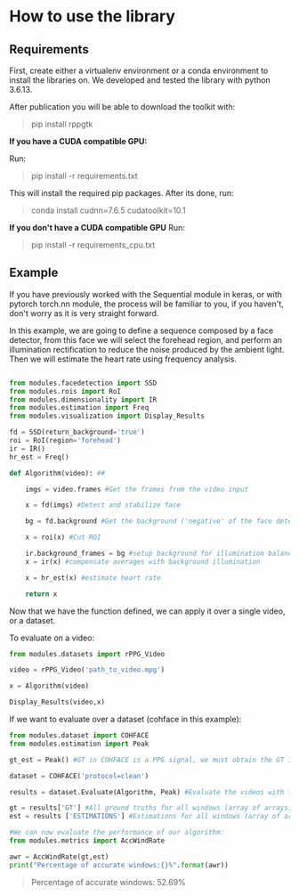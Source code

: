 # How to use the library
## Requirements

First, create either a virtualenv environment or a conda environment to install the libraries on. We developed and tested the library with python 3.6.13.

After publication you will be able to download the toolkit with:
> pip install rppgtk


**If you have a CUDA compatible GPU:**

Run:

> pip install -r requirements.txt

This will install the required pip packages. After its done, run:

> conda install cudnn=7.6.5 cudatoolkit=10.1

**If you don't have a CUDA compatible GPU**
Run:

> pip install -r requirements_cpu.txt

## Example

If you have previously worked with the Sequential module in keras, or with pytorch torch.nn module, the process will be familiar to you, if you haven't, don't worry as it is very straight forward.

In this example, we are going to define a sequence composed by a face detector, from this face we will select the forehead region, and perform an illumination rectification to reduce the noise produced by the ambient light. Then we will estimate the heart rate using frequency analysis.

``` python

from modules.facedetection import SSD
from modules.rois import RoI
from modules.dimensionality import IR
from modules.estimation import Freq
from modules.visualization import Display_Results

fd = SSD(return_background='true')
roi = RoI(region='forehead')
ir = IR()
hr_est = Freq()

def Algorithm(video): ## 

    imgs = video.frames #Get the frames from the video input

    x = fd(imgs) #Detect and stabilize face

    bg = fd.background #Get the background ('negative' of the face detection)

    x = roi(x) #Cut ROI

    ir.background_frames = bg #setup background for illumination balance block
    x = ir(x) #compensate averages with background illumination 

    x = hr_est(x) #estimate heart rate

    return x

```

Now that we have the function defined, we can apply it over a single video, or a dataset.


To evaluate on a video:

```python
from modules.datasets import rPPG_Video

video = rPPG_Video('path_to_video.mpg')

x = Algorithm(video)

Display_Results(video,x)

```

If we want to evaluate over a dataset (cohface in this example):
```python
from modules.dataset import COHFACE
from modules.estimation import Peak

gt_est = Peak() #GT in COHFACE is a PPG signal, we must obtain the GT in bpms from it

dataset = COHFACE('protocol=clean')

results = dataset.Evaluate(Algorithm, Peak) #Evaluate the videos with the algorithm and the GT with Peak module.

gt = results['GT'] #All ground truths for all windows (array of arrays)
est = results ['ESTIMATIONS'] #Estimations for all windows (array of arrays)

#We can now evaluate the performance of our algorithm:
from modules.metrics import AccWindRate

awr = AccWindRate(gt,est)
print("Percentage of accurate windows:{}%".format(awr))

```

> Percentage of accurate windows: 52.69%




